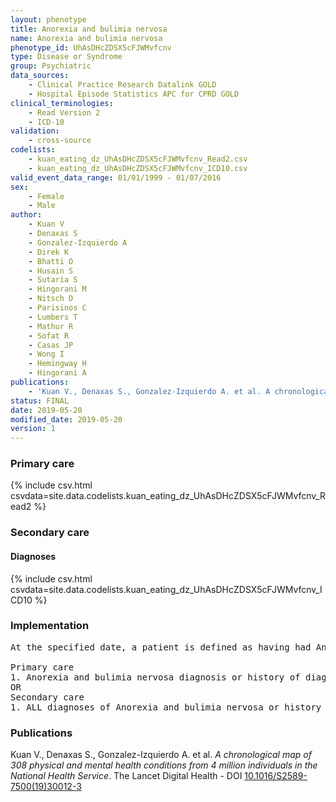 ```yaml
---
layout: phenotype
title: Anorexia and bulimia nervosa
name: Anorexia and bulimia nervosa
phenotype_id: UhAsDHcZDSX5cFJWMvfcnv 
type: Disease or Syndrome
group: Psychiatric
data_sources: 
    - Clinical Practice Research Datalink GOLD
    - Hospital Episode Statistics APC for CPRD GOLD
clinical_terminologies: 
    - Read Version 2
    - ICD-10
validation: 
    - cross-source
codelists: 
    - kuan_eating_dz_UhAsDHcZDSX5cFJWMvfcnv_Read2.csv
    - kuan_eating_dz_UhAsDHcZDSX5cFJWMvfcnv_ICD10.csv
valid_event_data_range: 01/01/1999 - 01/07/2016
sex: 
    - Female
    - Male
author: 
    - Kuan V
    - Denaxas S
    - Gonzalez-Izquierdo A
    - Direk K
    - Bhatti O
    - Husain S
    - Sutaria S
    - Hingorani M
    - Nitsch D
    - Parisinos C
    - Lumbers T
    - Mathur R
    - Sofat R
    - Casas JP
    - Wong I
    - Hemingway H
    - Hingorani A
publications: 
    - 'Kuan V., Denaxas S., Gonzalez-Izquierdo A. et al. A chronological map of 308 physical and mental health conditions from 4 million individuals in the National Health Service. The Lancet Digital Health - DOI: 10.1016/S2589-7500(19)30012-3' 
status: FINAL
date: 2019-05-20
modified_date: 2019-05-20
version: 1
---
```

### Primary care 
{% include csv.html csvdata=site.data.codelists.kuan_eating_dz_UhAsDHcZDSX5cFJWMvfcnv_Read2 %}
### Secondary care 
#### Diagnoses 
{% include csv.html csvdata=site.data.codelists.kuan_eating_dz_UhAsDHcZDSX5cFJWMvfcnv_ICD10 %}
### Implementation 
<pre>At the specified date, a patient is defined as having had Anorexia and bulimia nervosa IF they meet the criteria for any of the following on or before the specified date. The earliest date on which the individual meets any of the following criteria on or before the specified date is defined as the first event date:

Primary care
1. Anorexia and bulimia nervosa diagnosis or history of diagnosis during a consultation 
OR
Secondary care
1. ALL diagnoses of Anorexia and bulimia nervosa or history of diagnosis during a hospitalization</pre> 
 
### Publications 
Kuan V., Denaxas S., Gonzalez-Izquierdo A. et al. _A chronological map of 308 physical and mental health conditions from 4 million individuals in the National Health Service_. The Lancet Digital Health - DOI <a href='https://www.thelancet.com/journals/landig/article/PIIS2589-7500(19)30012-3/fulltext'>10.1016/S2589-7500(19)30012-3</a>